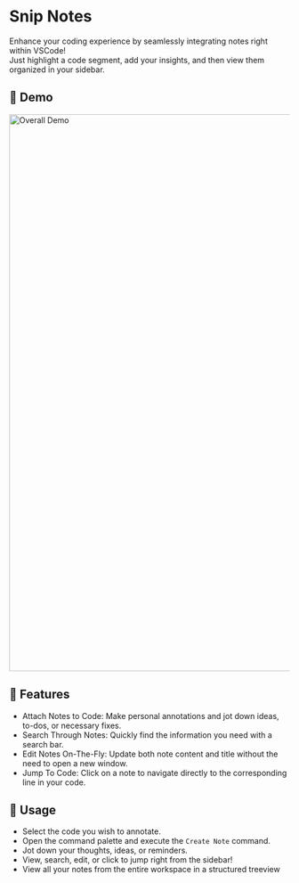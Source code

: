# Snip Notes

Enhance your coding experience by seamlessly integrating notes right within VSCode! \
Just highlight a code segment, add your insights, and then view them organized in your sidebar.

## 🎥 Demo
<img src="resources/gifs/create-note.gif" text-align="center" width="1000" alt="Overall Demo">

## 🌟 Features
* Attach Notes to Code: Make personal annotations and jot down ideas, to-dos, or necessary fixes.
* Search Through Notes: Quickly find the information you need with a search bar.
* Edit Notes On-The-Fly: Update both note content and title without the need to open a new window.
* Jump To Code: Click on a note to navigate directly to the corresponding line in your code.

## 🚀 Usage
* Select the code you wish to annotate.
* Open the command palette and execute the `Create Note` command.
* Jot down your thoughts, ideas, or reminders.
* View, search, edit, or click to jump right from the sidebar!
* View all your notes from the entire workspace in a structured treeview
